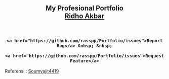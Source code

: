 <h2 align="center">
  My Profesional Portfolio<br/>
  <a href="https://ridhotherass.vercel.app/" target="_blank">Ridho Akbar</a>
</h2>

<br/>



<h3 align="center">
    
    <a href="https://github.com/rasspp/Portfolio/issues">Report Bug</a> &nbsp; &nbsp;
    
    <a href="https://github.com/rasspp/Portfolio/issues">Request Feature</a>
</h3>


Referensi : [Soumyajit4419](https://github.com/soumyajit4419/Portfolio)
